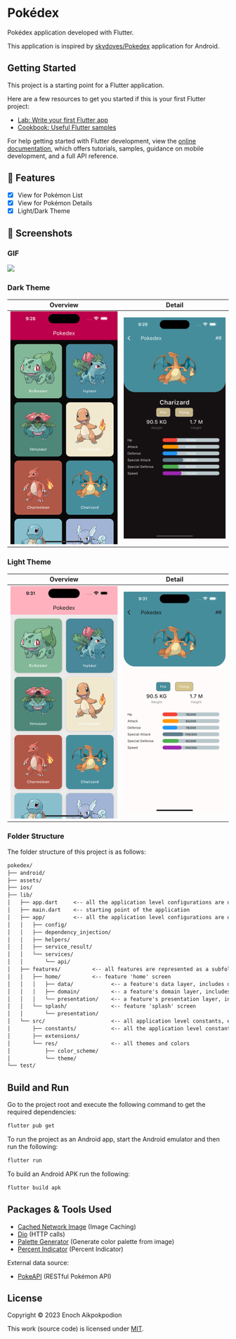 # Pokédex

Pokédex application developed with Flutter.

This application is inspired by [skydoves/Pokedex](https://github.com/skydoves/Pokedex) application for Android.

## Getting Started

This project is a starting point for a Flutter application.

Here are a few resources to get you started if this is your first Flutter project:

- [Lab: Write your first Flutter app](https://docs.flutter.dev/get-started/codelab)
- [Cookbook: Useful Flutter samples](https://docs.flutter.dev/cookbook)

For help getting started with Flutter development, view the
[online documentation](https://docs.flutter.dev/), which offers tutorials,
samples, guidance on mobile development, and a full API reference.

## 📱 Features

- [x] View for Pokémon List
- [x] View for Pokémon Details
- [x] Light/Dark Theme

## 📸 Screenshots

### GIF

![](assets/gif/screen_record.gif?raw=true)

### Dark Theme

| Overview                                              | Detail                                                |
|-------------------------------------------------------|-------------------------------------------------------|
| <img src="assets/screenshots/dark/1.png" width="400"> | <img src="assets/screenshots/dark/2.png" width="400"> |

### Light Theme

| Overview                                               | Detail                                                 |
|--------------------------------------------------------|--------------------------------------------------------|
| <img src="assets/screenshots/light/1.png" width="400"> | <img src="assets/screenshots/light/2.png" width="400"> |

### Folder Structure

The folder structure of this project is as follows:

```txt
pokedex/
├── android/
├── assets/
├── ios/
├── lib/
│   ├── app.dart     <-- all the application level configurations are defined here
│   ├── main.dart    <-- starting point of the application
│   ├── app/         <-- all the application level configurations are defined, e.g., routes, title, orientation etc.
│   │   ├── config/
│   │   ├── dependency_injection/
│   │   ├── helpers/
│   │   ├── service_result/
│   │   └── services/
│   │       └── api/
│   ├── features/          <-- all features are represented as a subfolder
│   │   ├── home/          <-- feature 'home' screen
│   │   │   ├── data/            <-- a feature's data layer, includes data source (either local or remote)
│   │   │   ├── domain/          <-- a feature's domain layer, includes repository and params 
│   │   │   └── presentation/    <-- a feature's presentation layer, includes widgets and screen
│   │   └── splash/              <-- feature 'splash' screen
│   │       └── presentation/
│   └── src/                     <-- all application level constants, extensions and themes
│       ├── constants/           <-- all the application level constants here, e.g., baseURLs
│       ├── extensions/
│       └── res/                 <-- all themes and colors
│           ├── color_scheme/
│           └── theme/
└── test/
```

## Build and Run

Go to the project root and execute the following command to get the required dependencies:

```sh
flutter pub get
```

To run the project as an Android app, start the Android emulator and then run the following:

```sh
flutter run
```

To build an Android APK run the following:

```sh
flutter build apk
```

## Packages & Tools Used

- [Cached Network Image](https://github.com/Baseflow/flutter_cached_network_image) (Image Caching)
- [Dio](https://github.com/cfug/dio/tree/main/dio) (HTTP calls)
- [Palette Generator](https://github.com/flutter/packages/tree/main/packages/palette_generator) (Generate color palette from image)
- [Percent Indicator](https://github.com/diegoveloper/flutter_percent_indicator/) (Percent Indicator)

External data source:

- [PokeAPI](https://pokeapi.co) (RESTful Pokémon API)

## License

Copyright © 2023 Enoch Aikpokpodion

This work (source code) is licensed under  [MIT](./LICENSE).

